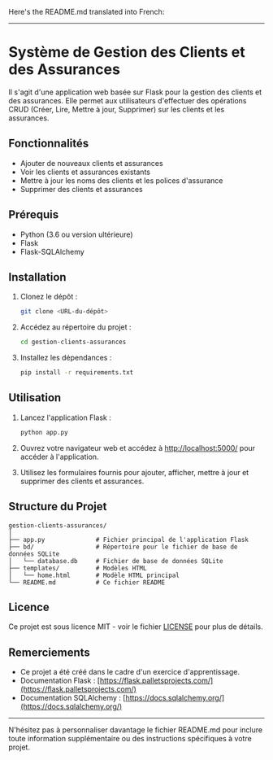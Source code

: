 Here's the README.md translated into French:

---

# Système de Gestion des Clients et des Assurances

Il s'agit d'une application web basée sur Flask pour la gestion des clients et des assurances. Elle permet aux utilisateurs d'effectuer des opérations CRUD (Créer, Lire, Mettre à jour, Supprimer) sur les clients et les assurances.

## Fonctionnalités

- Ajouter de nouveaux clients et assurances
- Voir les clients et assurances existants
- Mettre à jour les noms des clients et les polices d'assurance
- Supprimer des clients et assurances

## Prérequis

- Python (3.6 ou version ultérieure)
- Flask
- Flask-SQLAlchemy

## Installation

1. Clonez le dépôt :

    ```bash
    git clone <URL-du-dépôt>
    ```

2. Accédez au répertoire du projet :

    ```bash
    cd gestion-clients-assurances
    ```

3. Installez les dépendances :

    ```bash
    pip install -r requirements.txt
    ```

## Utilisation

1. Lancez l'application Flask :

    ```bash
    python app.py
    ```

2. Ouvrez votre navigateur web et accédez à [http://localhost:5000/](http://localhost:5000/) pour accéder à l'application.

3. Utilisez les formulaires fournis pour ajouter, afficher, mettre à jour et supprimer des clients et assurances.

## Structure du Projet

```
gestion-clients-assurances/
│
├── app.py              # Fichier principal de l'application Flask
├── bd/                 # Répertoire pour le fichier de base de données SQLite
│   └── database.db     # Fichier de base de données SQLite
├── templates/          # Modèles HTML
│   └── home.html       # Modèle HTML principal
└── README.md           # Ce fichier README
```

## Licence

Ce projet est sous licence MIT - voir le fichier [LICENSE](LICENSE) pour plus de détails.

## Remerciements

- Ce projet a été créé dans le cadre d'un exercice d'apprentissage.
- Documentation Flask : [https://flask.palletsprojects.com/](https://flask.palletsprojects.com/)
- Documentation SQLAlchemy : [https://docs.sqlalchemy.org/](https://docs.sqlalchemy.org/)

---

N'hésitez pas à personnaliser davantage le fichier README.md pour inclure toute information supplémentaire ou des instructions spécifiques à votre projet.
